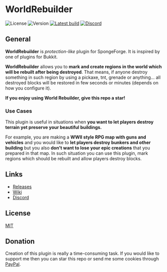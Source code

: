 # WorldRebuilder

![License](https://img.shields.io/github/license/aquerr/worldrebuilder.svg?label=License)
![Version](https://img.shields.io/github/release/aquerr/worldrebuilder.svg?label=Version)
[![Latest build](https://img.shields.io/jenkins/build?jobUrl=https%3A%2F%2Fjenkins.bartlomiejstepien.pl%2Fjob%2FWorldRebuilder-dev-build-api-9%2F&label=Latest%20build)](https://jenkins.bartlomiejstepien.pl/job/WorldRebuilder-dev-build-api-9/)
[![Discord](https://img.shields.io/discord/447076657698963466.svg?color=blue&label=Discord&logo=Discord&logoColor=white)](https://discord.gg/Zg3rWta)

## General

**WorldRebuilder** is *protection-like* plugin for SpongeForge. It is inspired by one of plugins for Bukkit.

**WorldRebuilder** allows you to **mark and create regions in the world which will be rebuilt after being destroyed**. 
That means, if anyone destroy something in such region by using a pickaxe, tnt, grenade or anything... all destroyed blocks will be restored in few seconds or minutes (depends on how you configure it).

**If you enjoy using World Rebuilder, give this repo a star!**

### Use Cases

This plugin is useful in situations when **you want to let players destroy terrain yet preserve your beautiful buildings.**

For example, you are making a **WWII style RPG map with guns and vehicles** and you would like to **let players destroy bunkers and other building** but you also **don't want to lose your epic creations** that you prepared in that map. In such situation you can use this plugin, mark regions which should be rebuilt and allow players destroy blocks. 

## Links

* [Releases](https://github.com/Aquerr/WorldRebuilder/releases)
* [Wiki](https://github.com/Aquerr/WorldRebuilder/wiki)
* [Discord](https://discord.gg/Zg3rWta)

## License

[MIT](https://github.com/Aquerr/WorldRebuilder/blob/master/LICENSE)

## Donation

Creation of this plugin is really a time-consuming task. If you would like to support me then you can star this repo or send me some cookies through [PayPal](https://paypal.me/aquerrnerdi).
